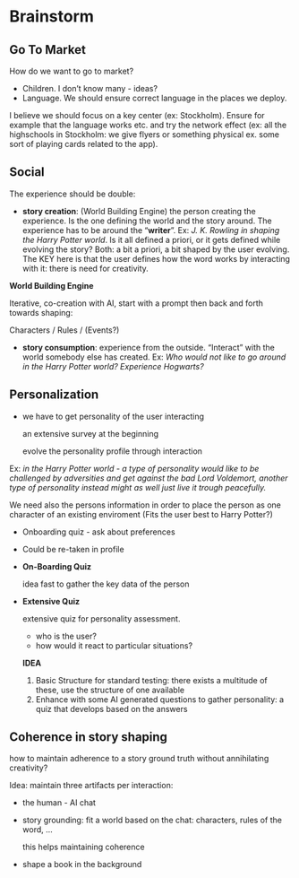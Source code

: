 # Brainstorm

## Go To Market

How do we want to go to market?

- Children. I don’t know many - ideas?
- Language. We should ensure correct language in the places we deploy.

I believe we should focus on a key center (ex: Stockholm). Ensure for example that the language works etc. and try the network effect (ex: all the highschools in Stockholm: we give flyers or something physical ex. some sort of playing cards related to the app).

## Social

The experience should be double:

- **story creation**: (World Building Engine) the person creating the experience. Is the one defining the world and the story around. The experience has to be around the “**writer**”. Ex: *J. K. Rowling in shaping the Harry Potter world*. Is it all defined a priori, or it gets defined while evolving the story? Both: a bit a priori, a bit shaped by the user evolving. The KEY here is that the user defines how the word works by interacting with it: there is need for creativity.

**World Building Engine**

Iterative, co-creation with AI, start with a prompt then back and forth towards shaping:

Characters / Rules / (Events?)

- **story consumption**: experience from the outside. “Interact” with the world somebody else has created. Ex: *Who would not like to go around in the Harry Potter world? Experience Hogwarts?*

## Personalization

- we have to get personality of the user interacting
    
    an extensive survey at the beginning
    
    evolve the personality profile through interaction
    

Ex: *in the Harry Potter world - a type of personality would like to be challenged by adversities and get against the bad Lord Voldemort, another type of personality instead might as well just live it trough peacefully.*

We need also the persons information in order to place the person as one character of an existing enviroment (Fits the user best to Harry Potter?)

- Onboarding quiz - ask about preferences
- Could be re-taken in profile

- **On-Boarding Quiz**
    
    idea fast to gather the key data of the person
    
- **Extensive Quiz**
    
    extensive quiz for personality assessment.
    
    - who is the user?
    - how would it react to particular situations?
    
    **IDEA**
    
    1. Basic Structure for standard testing: there exists a multitude of these, use the structure of one available
    2. Enhance with some AI generated questions to gather personality: a quiz that develops based on the answers
    

## Coherence in story shaping

how to maintain adherence to a story ground truth without annihilating creativity?

Idea: maintain three artifacts per interaction:

- the human - AI chat
- story grounding: fit a world based on the chat: characters, rules of the word, …
    
    this helps maintaining coherence
    
- shape a book in the background